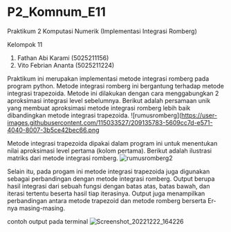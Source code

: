 # P2_Komnum_E11

Praktikum 2 Komputasi Numerik (Implementasi Integrasi Romberg)

Kelompok 11

1. Fathan Abi Karami (5025211156)
2. Vito Febrian Ananta (5025211224)


Praktikum ini merupakan implementasi metode integrasi romberg pada program python. Metode integrasi romberg ini bergantung terhadap metode integrasi trapezoida. Metode ini dilakukan dengan cara menggabungkan 2 aproksimasi integrasi level sebelumnya. Berikut adalah persamaan unik yang membuat aproksimasi metode integrasi romberg lebih baik dibandingkan metode integrasi trapezoida. 
![rumusromberg](https://user-images.githubusercontent.com/115033527/209135783-5609cc7d-e571-4040-8007-3b5ce42bec66.png

Metode integrasi trapezoida dipakai dalam program ini untuk menentukan nilai aproksimasi level pertama (kolom pertama). Berikut adalah ilustrasi matriks dari metode integrasi romberg.
![rumusromberg2](https://user-images.githubusercontent.com/115033527/209138156-dd4c09e5-1d8b-4144-b4d6-c84dcddd283e.png)

Selain itu, pada progam ini metode integrasi trapezoida juga digunakan sebagai perbandingan dengan metode integrasi romberg. Output berupa hasil integrasi dari sebuah fungsi dengan batas atas, batas bawah, dan iterasi tertentu beserta hasil tiap iterasinya. Output juga menampilkan perbandingan antara metode trapezoid dan metode romberg berserta Er-nya masing-masing.

contoh output pada terminal
![Screenshot_20221222_164226](https://user-images.githubusercontent.com/90834092/209105737-2e1ada32-a87a-4dcb-8218-bde468adec05.png)
